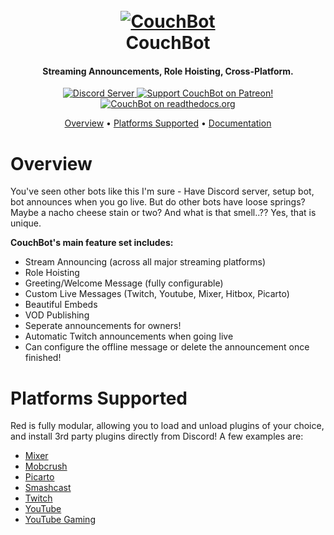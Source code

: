 <h1 align="center">
  <br>
  <a href="https://github.com/MattTheDev/CouchBot"><img src="https://i.imgur.com/6nPQ8vN.png" alt="CouchBot"></a>
  <br>
  CouchBot
  <br>
</h1>

<h4 align="center">Streaming Announcements, Role Hoisting, Cross-Platform.</h4>

<p align="center">
  <a href="http://discord.mattthedev.codes">
    <img src="https://discordapp.com/api/guilds/263688866978988032/widget.png?style=shield" alt="Discord Server">
  </a>
  <a href="https://www.patreon.com/MattTheDev">
    <img src="https://img.shields.io/badge/Support-CouchBot!-blueviolet.svg" alt="Support CouchBot on Patreon!">
  </a>
  <a href="http://couchbot.readthedocs.io/en/stable/?badge=stable">
    <img src="https://readthedocs.org/projects/couchbot/badge/?version=latest" alt="CouchBot on readthedocs.org">
  </a>
</p>

<p align="center">
  <a href="#overview">Overview</a>
  •
  <a href="#platforms-supported">Platforms Supported</a>
  •
  <a href="https://couchbot.readthedocs.io/en/latest/">Documentation</a>
</p>

# Overview

You've seen other bots like this I'm sure - Have Discord server, setup bot, bot announces when you go live. But do other bots have loose springs? Maybe a nacho cheese stain or two? And what is that smell..?? Yes, that is unique.

**CouchBot's main feature set includes:**

- Stream Announcing (across all major streaming platforms)
- Role Hoisting
- Greeting/Welcome Message (fully configurable)
- Custom Live Messages (Twitch, Youtube, Mixer, Hitbox, Picarto)
- Beautiful Embeds
- VOD Publishing
- Seperate announcements for owners!
- Automatic Twitch announcements when going live
- Can configure the offline message or delete the announcement once finished!

# Platforms Supported

Red is fully modular, allowing you to load and unload plugins of your choice, and install 3rd party
plugins directly from Discord! A few examples are:

- [Mixer](https://mixer.com)
- [Mobcrush](https://mobcrush.com)
- [Picarto](https://picarto.tv)
- [Smashcast](https://smashcast.tv)
- [Twitch](https://twitch.tv)
- [YouTube](https://youtube.com)
- [YouTube Gaming](https://gaming.youtube.com)

